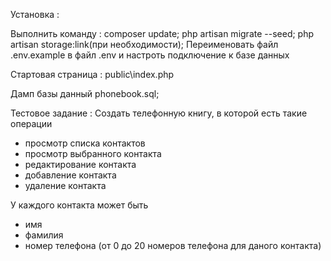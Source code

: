 Установка :

Выполнить команду : 
composer update;
php artisan migrate --seed;
php artisan storage:link(при необходимости);
Переименовать файл .env.example в файл .env и настроть подключение к базе данных

Стартовая страница :
public\index.php

Дамп базы данный phonebook.sql;

Тестовое задание :
Создать телефонную книгу, в которой есть такие операции

+ просмотр списка контактов
+ просмотр выбранного контакта
+ редактирование контакта
+ добавление контакта
+ удаление контакта

У каждого контакта может быть
- имя
- фамилия
- номер телефона (от 0 до 20 номеров телефона для даного контакта)
